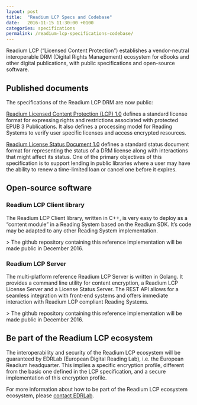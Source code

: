 ```yaml
---
layout: post
title:  "Readium LCP Specs and Codebase"
date:   2016-11-15 11:30:00 +0100
categories: specifications
permalink: /readium-lcp-specifications-codebase/
---
```


Readium LCP (“Licensed Content Protection”) establishes a vendor-neutral interoperable DRM (Digital Rights Management) ecosystem for eBooks and other digital publications, with public specifications and open-source software. 

## Published documents

The specifications of the Readium LCP DRM are now public:

[Readium Licensed Content Protection (LCP) 1.0](/readium-lcp-specification/) defines a standard license format for expressing rights and restrictions associated with protected EPUB 3 Publications. It also defines a processing model for Reading Systems to verify user specific licenses and access encrypted resources.

[Readium License Status Document 1.0](/readium-lsd-specification/) defines a standard status document format for representing the status of a DRM license along with interactions that might affect its status. One of the primary objectives of this specification is to support lending in public libraries where a user may have the ability to renew a time-limited loan or cancel one before it expires.

## Open-source software

### Readium LCP Client library 

The Readium LCP Client library, written in C++, is very easy to deploy as a “content module” in a Reading System based on the Readium SDK. It’s code may be adapted to any other Reading System implementation.

<!-- &gt; Download it on: [GitHub repository](https://github.com/readium/readium-lcp-client) -->

&gt; The github repository containing this reference implementation will be made public in December 2016.

### Readium LCP Server 

The multi-platform reference Readium LCP Server is written in Golang. It provides a command line utility for content encryption, a Readium LCP License Server and a License Status Server. The REST API allows for a seamless integration with front-end systems and offers immediate interaction with Readium LCP compliant Reading Systems.  

<!-- &gt; Download it on: [GitHub repository](https://github.com/readium/readium-lcp-server) -->

&gt; The github repository containing this reference implementation will be made public in December 2016.

## Be part of the Readium LCP ecosystem
The interoperability and security of the Readium LCP ecosystem will be guaranteed by EDRLab (European Digital Reading Lab), i.e. the European Readium headquarter. This implies a specific encryption profile, different from the basic one defined in the LCP specification, and a secure implementation of this encryption profile. 

For more information about how to be part of the Readium LCP ecosystem ecosystem, please [contact EDRLab](https://edrlab.org/edrlab/contact).

 

